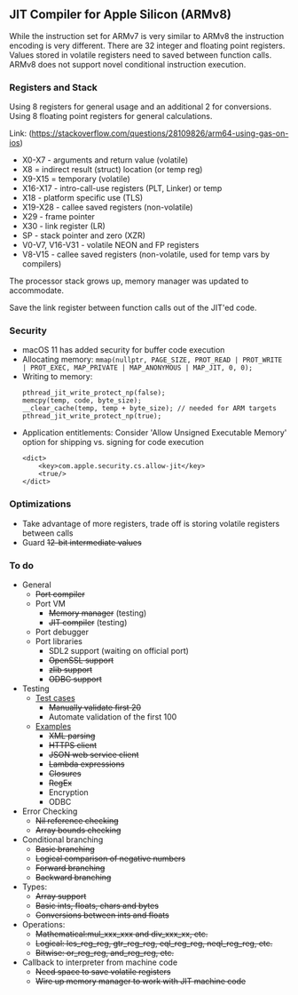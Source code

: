 ## JIT Compiler for Apple Silicon (ARMv8) 
While the instruction set for ARMv7 is very similar to ARMv8 the instruction encoding is very different. There are 32 integer and floating point registers. Values stored in volatile registers need to saved between function calls. ARMv8 does not support novel conditional instruction execution.

### Registers and Stack
Using 8 registers for general usage and an additional 2 for conversions. Using 8 floating point registers for general calculations.

Link: (https://stackoverflow.com/questions/28109826/arm64-using-gas-on-ios)
* X0-X7 - arguments and return value (volatile)
* X8 = indirect result (struct) location (or temp reg)
* X9-X15 = temporary (volatile)
* X16-X17 - intro-call-use registers (PLT, Linker) or temp
* X18 - platform specific use (TLS)
* X19-X28 - callee saved registers (non-volatile)
* X29 - frame pointer
* X30 - link register (LR)
* SP - stack pointer and zero (XZR)
* V0-V7, V16-V31 - volatile NEON and FP registers
* V8-V15 - callee saved registers (non-volatile, used for temp vars by compilers)

The processor stack grows up, memory manager was updated to accommodate.

Save the link register between function calls out of the JIT'ed code.

### Security
* macOS 11 has added security for buffer code execution
* Allocating memory: ```mmap(nullptr, PAGE_SIZE, PROT_READ | PROT_WRITE | PROT_EXEC, MAP_PRIVATE | MAP_ANONYMOUS | MAP_JIT, 0, 0);```
* Writing to memory:    
    ```
    pthread_jit_write_protect_np(false);
    memcpy(temp, code, byte_size);
    __clear_cache(temp, temp + byte_size); // needed for ARM targets
    pthread_jit_write_protect_np(true);
    ```
* Application entitlements:
	Consider 'Allow Unsigned Executable Memory' option for shipping vs. signing for code execution
	```
	<dict>
		<key>com.apple.security.cs.allow-jit</key>
		<true/>
	</dict>
	```

### Optimizations
* Take advantage of more registers, trade off is storing volatile registers between calls
* Guard ~~12-bit intermediate values~~

### To do
* General
  * ~~Port compiler~~
  * Port VM
    * ~~Memory manager~~ (testing)
    * ~~JIT compiler~~ (testing)
  * Port debugger
  * Port libraries
    * SDL2 support (waiting on official port)
    * ~~OpenSSL support~~
    * ~~zlib support~~
    * ~~ODBC support~~
* Testing
   * [Test cases](https://github.com/objeck/objeck-lang/tree/master/programs/test)
     * ~~Manually validate first 20~~
     * Automate validation of the first 100
   * [Examples](https://github.com/objeck/objeck-lang/tree/master/programs/deploy)
     * ~~XML parsing~~
     * ~~HTTPS client~~
     * ~~JSON web service client~~
     * ~~Lambda expressions~~
     * ~~Closures~~
     * ~~RegEx~~
     * Encryption
     * ODBC
* Error Checking
   * ~~Nil reference checking~~
   * ~~Array bounds checking~~
* Conditional branching
   * ~~Basic branching~~
   * ~~Logical comparison of negative numbers~~
   * ~~Forward branching~~
   * ~~Backward branching~~
* Types:
   * ~~Array support~~
   * ~~Basic ints, floats, chars and bytes~~
   * ~~Conversions between ints and floats~~
* Operations: 
   * ~~Mathematical:mul_xxx_xxx and div_xxx_xx, etc.~~
   * ~~Logical: les_reg_reg, gtr_reg_reg, eql_reg_reg, neql_reg_reg, etc.~~
   * ~~Bitwise: or_reg_reg, and_reg_reg, etc.~~
* Callback to interpreter from machine code
   * ~~Need space to save volatile registers~~
   * ~~Wire up memory manager to work with JIT machine code~~